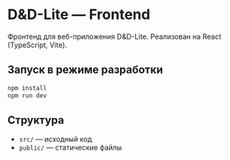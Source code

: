 # D&D-Lite — Frontend

Фронтенд для веб-приложения D&D-Lite. Реализован на React (TypeScript, Vite).

## Запуск в режиме разработки

```bash
npm install
npm run dev
```

## Структура

- `src/` — исходный код
- `public/` — статические файлы
